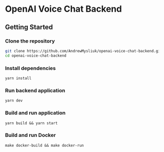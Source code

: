 # OpenAI Voice Chat Backend

## Getting Started

### Clone the repository

```sh
git clone https://github.com/AndrewMysliuk/openai-voice-chat-backend.git
cd openai-voice-chat-backend
```

### Install dependencies

```
yarn install
```

### Run backend application

```
yarn dev
```

### Build and run application

```
yarn build && yarn start
```

### Build and run Docker

```
make docker-build && make docker-run
```
